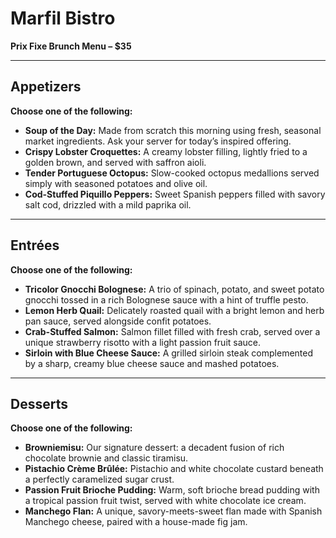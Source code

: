 # Marfil Bistro

**Prix Fixe Brunch Menu – \$35**

---

## Appetizers

**Choose one of the following:**

* **Soup of the Day:** Made from scratch this morning using fresh, seasonal market ingredients. Ask your server for today’s inspired offering.
* **Crispy Lobster Croquettes:** A creamy lobster filling, lightly fried to a golden brown, and served with saffron aioli.
* **Tender Portuguese Octopus:** Slow-cooked octopus medallions served simply with seasoned potatoes and olive oil.
* **Cod-Stuffed Piquillo Peppers:** Sweet Spanish peppers filled with savory salt cod, drizzled with a mild paprika oil.

---

## Entrées

**Choose one of the following:**

* **Tricolor Gnocchi Bolognese:** A trio of spinach, potato, and sweet potato gnocchi tossed in a rich Bolognese sauce with a hint of truffle pesto.
* **Lemon Herb Quail:** Delicately roasted quail with a bright lemon and herb pan sauce, served alongside confit potatoes.
* **Crab-Stuffed Salmon:** Salmon fillet filled with fresh crab, served over a unique strawberry risotto with a light passion fruit sauce.
* **Sirloin with Blue Cheese Sauce:** A grilled sirloin steak complemented by a sharp, creamy blue cheese sauce and mashed potatoes.

---

## Desserts

**Choose one of the following:**

* **Browniemisu:** Our signature dessert: a decadent fusion of rich chocolate brownie and classic tiramisu.
* **Pistachio Crème Brûlée:** Pistachio and white chocolate custard beneath a perfectly caramelized sugar crust.
* **Passion Fruit Brioche Pudding:** Warm, soft brioche bread pudding with a tropical passion fruit twist, served with white chocolate ice cream.
* **Manchego Flan:** A unique, savory-meets-sweet flan made with Spanish Manchego cheese, paired with a house-made fig jam.